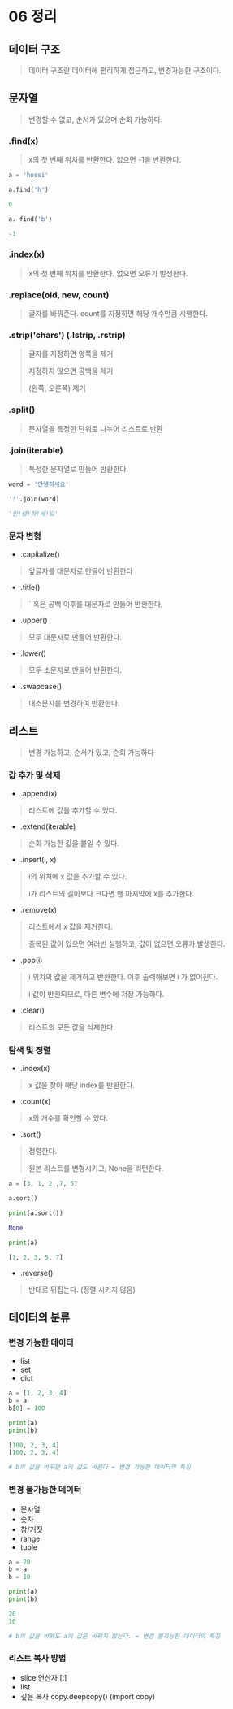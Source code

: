 # 06 정리

## 데이터 구조

> 데이터 구조란 데이터에 편리하게 접근하고, 변경가능한 구조이다.



## 문자열

> 변경할 수 없고, 순서가 있으며 순회 가능하다.



### .find(x)

> x의 첫 번째 위치를 반환한다. 없으면 -1을 반환한다.



```python
a = 'hossi'

a.find('h')

0

a. find('b')

-1
```



### .index(x)

> x의 첫 번째 위치를 반환한다. 없으면 오류가 발생한다.



### .replace(old, new, count)

> 글자를 바꿔준다. count를 지정하면 해당 개수만큼 시행한다.



### .strip('chars') (.lstrip, .rstrip)

> 글자를 지정하면 양쪽을 제거
>
> 지정하지 않으면 공백을 제거
>
> (왼쪽, 오른쪽) 제거



### .split()

> 문자열을 특정한 단위로 나누어 리스트로 반환



### .join(iterable)

> 특정한 문자열로 만들어 반환한다.

```python
word = '안녕하세요'

'!'.join(word)

'안!녕!하!세!요'
```



### 문자 변형

- .capitalize()

> 앞글자를 대문자로 만들어 반환한다

- .title()

> ` 혹은 공백 이후를 대문자로 만들어 반환한다,

- .upper()

> 모두 대문자로 만들어 반환한다.

- .lower()

> 모두 소문자로 만들어 반환한다.

- .swapcase()

> 대소문자를 변경하여 반환한다.



## 리스트

> 변경 가능하고, 순서가 있고, 순회 가능하다



### 값 추가 및 삭제

- .append(x)

> 리스트에 값을 추가할 수 있다.

- .extend(iterable)

> 순회 가능한 값을 붙일 수 있다.

- .insert(i, x)

> i의 위치에 x 값을 추가할 수 있다.
>
> i가 리스트의 길이보다 크다면 맨 마지막에 x를 추가한다.

- .remove(x)

> 리스트에서 x 값을 제거한다.
>
> 중복된 값이 있으면 여러번 실행하고, 값이 없으면 오류가 발생한다.

- .pop(i)

> i 위치의 값을 제거하고 반환한다. 이후 출력해보면 i 가 없어진다.
>
> i 값이 반횐되므로, 다른 변수에 저장 가능하다.

- .clear()

> 리스트의 모든 값을 삭제한다.



### 탐색 및 정렬

- .index(x)

> x 값을 찾아 해당 index를 반환한다.

- .count(x)

> x의 개수를 확인할 수 있다.

- .sort()

> 정렬한다.
>
> 원본 리스트를 변형시키고, None을 리턴한다.

```python
a = [3, 1, 2 ,7, 5]

a.sort()

print(a.sort())

None

print(a)

[1, 2, 3, 5, 7]
```

- .reverse()

> 반대로 뒤집는다. (정렬 시키지 않음)



## 데이터의 분류

### 변경 가능한 데이터

- list
- set
- dict

```python
a = [1, 2, 3, 4]
b = a
b[0] = 100

print(a)
print(b)

[100, 2, 3, 4]
[100, 2, 3, 4]

# b의 값을 바꾸면 a의 값도 바뀐다 = 변경 가능한 데이터의 특징
```

### 변경 불가능한 데이터

- 문자열
- 숫자
- 참/거짓
- range
- tuple

```python
a = 20
b = a
b = 10

print(a)
print(b)

20
10

# b의 값을 바꿔도 a의 값은 바뀌지 않는다. = 변경 불가능한 데이터의 특징
```



### 리스트 복사 방법

- slice 연산자 [:]
- list
- 깊은 복사 copy.deepcopy() (import copy)






